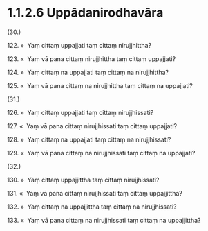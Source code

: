 # 1.1.2.6 Uppādanirodhavāra

(30.)

122\. »  Yaṃ cittaṃ uppajjati taṃ cittaṃ nirujjhittha?

123\. «  Yaṃ vā pana cittaṃ nirujjhittha taṃ cittaṃ uppajjati?

124\. »  Yaṃ cittaṃ na uppajjati taṃ cittaṃ na nirujjhittha?

125\. «  Yaṃ vā pana cittaṃ na nirujjhittha taṃ cittaṃ na uppajjati?

(31.)

126\. »  Yaṃ cittaṃ uppajjati taṃ cittaṃ nirujjhissati?

127\. «  Yaṃ vā pana cittaṃ nirujjhissati taṃ cittaṃ uppajjati?

128\. »  Yaṃ cittaṃ na uppajjati taṃ cittaṃ na nirujjhissati?

129\. «  Yaṃ vā pana cittaṃ na nirujjhissati taṃ cittaṃ na uppajjati?

(32.)

130\. »  Yaṃ cittaṃ uppajjittha taṃ cittaṃ nirujjhissati?

131\. «  Yaṃ vā pana cittaṃ nirujjhissati taṃ cittaṃ uppajjittha?

132\. »  Yaṃ cittaṃ na uppajjittha taṃ cittaṃ na nirujjhissati?

133\. «  Yaṃ vā pana cittaṃ na nirujjhissati taṃ cittaṃ na uppajjittha?
